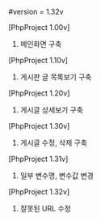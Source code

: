 #version = 1.32v

[PhpProject 1.00v]
1. 메인화면 구축

[PhpProject 1.10v]
1. 게시판 글 목록보기 구축

[PhpProject 1.20v]
1. 게시글 상세보기 구축

[PhpProject 1.30v]
1. 게시글 수정, 삭제 구축

[PhpProject 1.31v]
1. 일부 변수명, 변수값 변경

[PhpProject 1.32v]
1. 잘못된 URL 수정